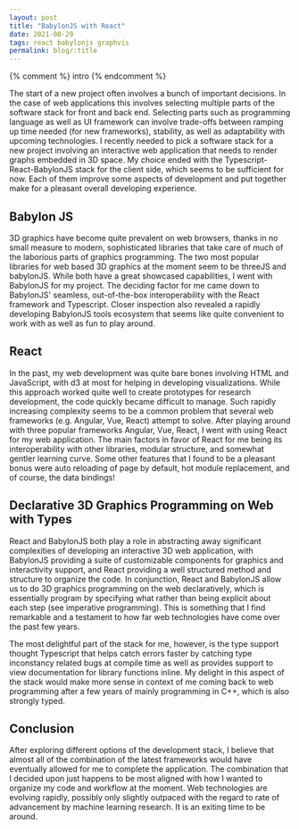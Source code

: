 ```yaml
---
layout: post
title: "BabylonJS with React"
date: 2021-08-29
tags: react babylonjs graphvis
permalink: blog/:title
---
```


{% comment %} intro {% endcomment %}

The start of a new project often involves a bunch of important decisions. In
the case of web applications this involves selecting multiple parts of the
software stack for front and back end. Selecting parts such as programming
language as well as UI framework can involve trade-offs between ramping up time
needed (for new frameworks), stability, as well as adaptability with upcoming
technologies. I recently needed to pick a software stack for a new project
involving an interactive web application that needs to render graphs embedded
in 3D space. My choice ended with the Typescript-React-BabylonJS stack for the
client side, which seems to be sufficient for now. Each of them improve some
aspects of development and put together  make for a pleasant overall developing
experience.

## Babylon JS

3D graphics have become quite prevalent on web browsers, thanks in no small
measure to modern, sophisticated libraries that take care of much of the
laborious parts of graphics programming. The two most popular libraries for web
based 3D graphics at the moment seem to be threeJS and babylonJS.  While both
have a great showcased capabilities, I went with BabylonJS for my project. The
deciding factor for me came down to BabylonJS' seamless, out-of-the-box
interoperability with the React framework and Typescript. Closer inspection
also revealed a rapidly developing BabylonJS tools ecosystem that seems like
quite convenient to work with as well as fun to play around.

## React

In the past, my web development was quite bare bones involving HTML and
JavaScript, with d3 at most for helping in developing visualizations. While
this approach worked quite well to create prototypes for research development,
the code quickly became difficult to manage. Such rapidly increasing complexity
seems to be a common problem that several web frameworks (e.g. Angular, Vue,
React) attempt to solve.  After playing around with three popular frameworks
Angular, Vue, React, I went with using React for my web application. The main
factors in favor of React for me being its interoperability with other
libraries, modular structure, and somewhat gentler learning curve. Some other features that I found to be a pleasant bonus were auto reloading of page by default, hot module replacement, and of course, the data bindings!



## Declarative 3D Graphics Programming on Web with Types

React and BabylonJS both play a role in abstracting away significant
complexities of developing an interactive 3D web application, with BabylonJS
providing a suite of customizable components for graphics and interactivity
support, and React providing a well structured method and structure to organize
the code.  In conjunction, React and BabylonJS allow us to do 3D graphics
programming on the web declaratively, which is essentially program by
specifying what rather than being explicit about each step (see imperative
programming). This is something that I find remarkable and a testament to how
far web technologies have come over the past few years.

The most delightful part of the stack for me, however, is the type support
thought Typescript that helps catch errors faster by catching type inconstancy
related bugs at compile time as well as provides support to view documentation
for library functions inline. My delight in this aspect of the stack would make
more sense in context of me coming back to web programming after a few years of
mainly programming in C++, which is also strongly typed.

## Conclusion

After exploring different options of the development stack, I believe that
almost all of the combination of the latest frameworks would have eventually
allowed for me to complete the application. The combination that I decided upon
just happens to be most aligned with how I wanted to organize my code and
workflow at the moment. Web technologies are evolving rapidly, possibly only
slightly outpaced with the regard to rate of advancement by machine learning
research. It is an exiting time to be around.


